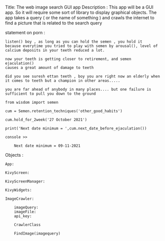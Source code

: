Title: The web image search GUI app
Description : This app will be a GUI app. So it will require some sort of library to display graphical objects. The app takes a query ( or the name of something ) and crawls the internet to find a picture that is related to the search query

statement on porn :


    listen() boy , as long as you can hold the semen , you hold it
    because everytime you tried to play with semen by arousal(), level of calcium deposits in your teeth reduced a lot. 

    now your teeth is getting closer to retirement, and semen ejaculation()
    causes a great amount of damage to teeth

    did you see suresh ettan teeth , boy you are right now an elderly when it comes to teeth but a champion in other areas.....

    you are far ahead of anybody in many places.... but one failure is sufficient to pull you down to the ground

    from wisdom import semen

    cum = Semen.retention_techniques('other_good_habits')

    cum.hold_for_2week('27 October 2021')

    print('Next date minimum = ',cum.next_date_before_ejaculation())

    console >>

        Next date minimum = 09-11-2021



Objects :

    App:

    KivyScreen:

    KivyScreenManager:

    KivyWidgets:

    ImageCrawler:

        imageQuery:
        imageFile:
        api_key:

        CrawlerClass

        FindImage(imagequery)

